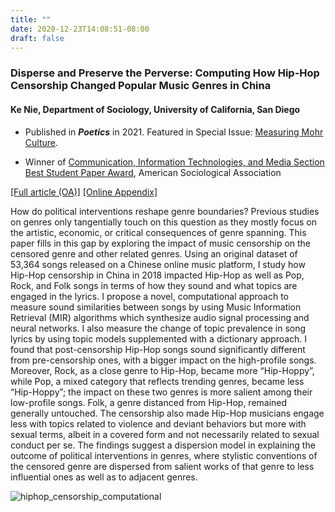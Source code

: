```yaml
---
title: ""
date: 2020-12-23T14:08:51-08:00
draft: false
---
```

### Disperse and Preserve the Perverse: Computing How Hip-Hop Censorship Changed Popular Music Genres in China

#### Ke Nie, Department of Sociology, University of California, San Diego

* Published in __*Poetics*__ in 2021. Featured in Special Issue: [Measuring Mohr Culture](https://www.sciencedirect.com/journal/poetics/vol/88/suppl/C).

* Winner of [Communication, Information Technologies, and Media Section Best Student Paper Award]((https://citams.org/citasa-awards/)), American Sociological Association

[[Full article (OA)]](https://www.sciencedirect.com/science/article/pii/S0304422X21000802?dgcid=rss_sd_all#sec0012) [[Online Appendix]](/files/Nie_HipHopCensorship_Appendices.pdf)


How do political interventions reshape genre boundaries? Previous studies on genres only tangentially touch on this question as they mostly focus on the artistic, economic, or critical consequences of genre spanning. This paper fills in this gap by exploring the impact of music censorship on the censored genre and other related genres. Using an original dataset of 53,364 songs released on a Chinese online music platform, I study how Hip-Hop censorship in China in 2018 impacted Hip-Hop as well as Pop, Rock, and Folk songs in terms of how they sound and what topics are engaged in the lyrics. I propose a novel, computational approach to measure sound similarities between songs by using Music Information Retrieval (MIR) algorithms which synthesize audio signal processing and neural networks. I also measure the change of topic prevalence in song lyrics by using topic models supplemented with a dictionary approach. I found that post-censorship Hip-Hop songs sound significantly different from pre-censorship ones, with a bigger impact on the high-profile songs. Moreover, Rock, as a close genre to Hip-Hop, became more “Hip-Hoppy”, while Pop, a mixed category that reflects trending genres, became less “Hip-Hoppy”; the impact on these two genres is more salient among their low-profile songs. Folk, a genre distanced from Hip-Hop, remained generally untouched. The censorship also made Hip-Hop musicians engage less with topics related to violence and deviant behaviors but more with sexual terms, albeit in a covered form and not necessarily related to sexual conduct per se. The findings suggest a dispersion model in explaining the outcome of political interventions in genres, where stylistic conventions of the censored genre are dispersed from salient works of that genre to less influential ones as well as to adjacent genres. 

![hiphop_censorship_computational](/img/hiphop_censorship_computational.jpeg)